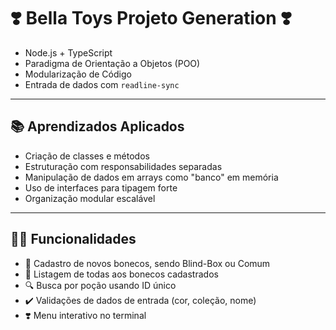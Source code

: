 # ❣️ Bella Toys Projeto Generation ❣️

- Node.js + TypeScript
- Paradigma de Orientação a Objetos (POO)
- Modularização de Código
- Entrada de dados com `readline-sync`

---

## 📚 Aprendizados Aplicados

- Criação de classes e métodos
- Estruturação com responsabilidades separadas
- Manipulação de dados em arrays como "banco" em memória
- Uso de interfaces para tipagem forte
- Organização modular escalável

---

## 👩‍💻 Funcionalidades

- 🎁 Cadastro de novos bonecos, sendo Blind-Box ou Comum
- 📝 Listagem de todas aos bonecos cadastrados
- 🔍 Busca por poção usando ID único
- ✔️ Validações de dados de entrada (cor, coleção, nome)
- ❣️ Menu interativo no terminal

